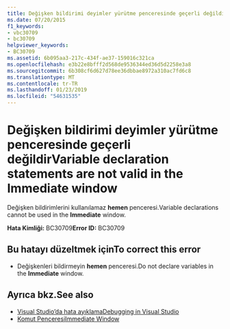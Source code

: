 ```yaml
---
title: Değişken bildirimi deyimler yürütme penceresinde geçerli değildir
ms.date: 07/20/2015
f1_keywords:
- vbc30709
- bc30709
helpviewer_keywords:
- BC30709
ms.assetid: 6b095aa3-217c-434f-ae37-159016c321ca
ms.openlocfilehash: e3b22e8bfff2d568de9536344ed36d5d2258e3a8
ms.sourcegitcommit: 6b308cf6d627d78ee36dbbae8972a310ac7fd6c8
ms.translationtype: MT
ms.contentlocale: tr-TR
ms.lasthandoff: 01/23/2019
ms.locfileid: "54631535"
---
```

# <a name="variable-declaration-statements-are-not-valid-in-the-immediate-window"></a><span data-ttu-id="3d81c-102">Değişken bildirimi deyimler yürütme penceresinde geçerli değildir</span><span class="sxs-lookup"><span data-stu-id="3d81c-102">Variable declaration statements are not valid in the Immediate window</span></span>
<span data-ttu-id="3d81c-103">Değişken bildirimlerini kullanılamaz **hemen** penceresi.</span><span class="sxs-lookup"><span data-stu-id="3d81c-103">Variable declarations cannot be used in the **Immediate** window.</span></span>  
  
 <span data-ttu-id="3d81c-104">**Hata Kimliği:** BC30709</span><span class="sxs-lookup"><span data-stu-id="3d81c-104">**Error ID:** BC30709</span></span>  
  
## <a name="to-correct-this-error"></a><span data-ttu-id="3d81c-105">Bu hatayı düzeltmek için</span><span class="sxs-lookup"><span data-stu-id="3d81c-105">To correct this error</span></span>  
  
-   <span data-ttu-id="3d81c-106">Değişkenleri bildirmeyin **hemen** penceresi.</span><span class="sxs-lookup"><span data-stu-id="3d81c-106">Do not declare variables in the **Immediate** window.</span></span>  
  
## <a name="see-also"></a><span data-ttu-id="3d81c-107">Ayrıca bkz.</span><span class="sxs-lookup"><span data-stu-id="3d81c-107">See also</span></span>
- [<span data-ttu-id="3d81c-108">Visual Studio’da hata ayıklama</span><span class="sxs-lookup"><span data-stu-id="3d81c-108">Debugging in Visual Studio</span></span>](/visualstudio/debugger/debugging-in-visual-studio)
- [<span data-ttu-id="3d81c-109">Komut Penceresi</span><span class="sxs-lookup"><span data-stu-id="3d81c-109">Immediate Window</span></span>](/visualstudio/ide/reference/immediate-window)

